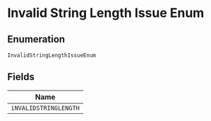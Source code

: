 
# Invalid String Length Issue Enum

## Enumeration

`InvalidStringLengthIssueEnum`

## Fields

| Name |
|  --- |
| `iNVALIDSTRINGLENGTH` |

